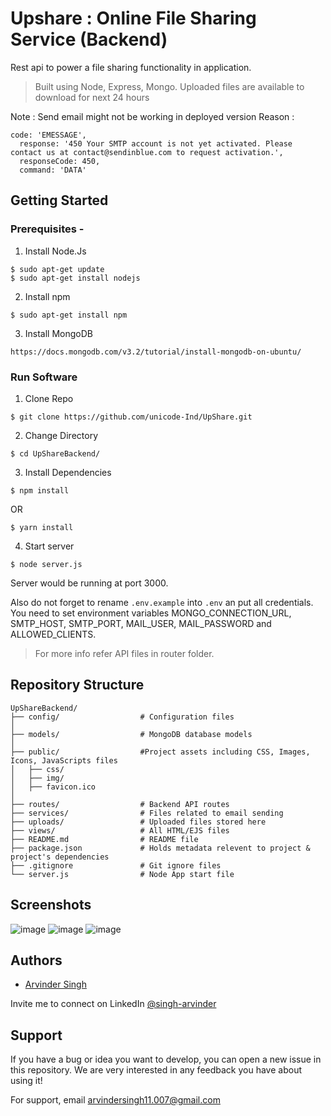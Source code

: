 
# Upshare : Online File Sharing Service (Backend)

Rest api to power a file sharing functionality in application.
>Built using Node, Express, Mongo.
Uploaded files are available to download for next 24 hours

Note : Send email might not be working in deployed version
Reason : 
```
code: 'EMESSAGE',
  response: '450 Your SMTP account is not yet activated. Please contact us at contact@sendinblue.com to request activation.',
  responseCode: 450,
  command: 'DATA'

```



## Getting Started

### Prerequisites -

1. Install Node.Js
```
$ sudo apt-get update
$ sudo apt-get install nodejs
```
2. Install npm
```
$ sudo apt-get install npm
```
3. Install MongoDB
```
https://docs.mongodb.com/v3.2/tutorial/install-mongodb-on-ubuntu/
```

### Run Software

1. Clone Repo
```
$ git clone https://github.com/unicode-Ind/UpShare.git
```
2. Change Directory
```
$ cd UpShareBackend/
```
3. Install Dependencies 
```  
$ npm install
```  
OR 
```  
$ yarn install
```
4. Start server
```
$ node server.js
```

Server would be running at port 3000.


Also do not forget to rename `.env.example` into `.env` an put all credentials.
You need to set environment variables MONGO_CONNECTION_URL, SMTP_HOST, SMTP_PORT, MAIL_USER, MAIL_PASSWORD and ALLOWED_CLIENTS.
>For more info refer API files in router folder.


## Repository Structure 
   
    UpShareBackend/
    ├── config/                  # Configuration files
    │
    ├── models/                  # MongoDB database models
    │
    ├── public/                  #Project assets including CSS, Images, Icons, JavaScripts files
    │   ├── css/                    
    │   ├── img/
    │   ├── favicon.ico
    │   
    ├── routes/                  # Backend API routes
    ├── services/                # Files related to email sending
    ├── uploads/                 # Uploaded files stored here
    ├── views/                   # All HTML/EJS files                                  
    ├── README.md                # README file
    ├── package.json             # Holds metadata relevent to project & project's dependencies 
    ├── .gitignore               # Git ignore files 
    └── server.js                # Node App start file

## Screenshots

![image](https://user-images.githubusercontent.com/69295097/134293065-da8e856d-4a1e-4e3c-a24c-3f6989d9b9aa.png)
![image](https://user-images.githubusercontent.com/69295097/134293106-67b69e9d-fde1-4a29-84d4-ab9a57696bc9.png)
![image](https://user-images.githubusercontent.com/69295097/134293174-06aff2b1-7bfb-457a-9635-a11e4668ffc9.png)


## Authors

- [Arvinder Singh](https://github.com/unicode-Ind)


Invite me to connect on LinkedIn [@singh-arvinder](https://www.linkedin.com/in/singh-arvinder)

  
## Support

If you have a bug or idea you want to develop, you can open a new issue in this repository. We are very interested in any feedback you have about using it!

For support, email arvindersingh11.007@gmail.com
